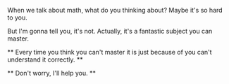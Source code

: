 When we talk about math, what do you thinking about? Maybe it's so hard to you.

But I'm gonna tell you, it's not. Actually, it's a fantastic subject you can master.

** Every time you think you can't master it is just because of you can't understand it correctly. **  

** Don't worry, I'll help you. **